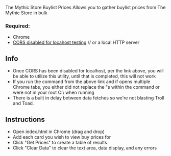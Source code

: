 The Mythic Store Buylist Prices
Allows you to gather buylist prices from The Mythic Store in bulk

### Required:
* Chrome
* [CORS disabled for locahost testing](https://medium.com/@siddhartha.ng/disable-cross-origin-on-chrome-for-localhost-c644b131db19) // or a local HTTP server

## Info
* Once CORS has been disabled for localhost, per the link above, you will be able to utilize this utility, until that is completed, this will not work
* If you run the command from the above link and if opens multiple Chrome tabs, you either did not replace the "s within the command or were not in your root C:\ when running
* There is a built in delay between data fetches so we're not blasting Troll and Toad.

## Instructions
* Open index.html in Chrome (drag and drop)
* Add each card you wish to view buy prices for
* Click "Get Prices" to create a table of results
* Click "Clear Data" to clear the text area, data display, and any errors
